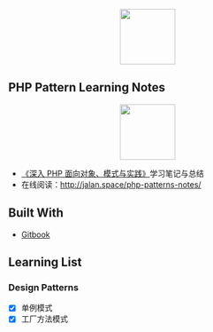 <p align="center"><img width="100px" src="https://cdn0.froala.com/assets/editor/docs/server/meta-social/php-00441489844a0103eae71ba2fe15244c.png"></p>

## PHP Pattern Learning Notes

<p align="center"><img width="100px" src="https://img1.doubanio.com/view/subject/l/public/s6850848.jpg"></p>


- [《深入 PHP 面向对象、模式与实践》](https://book.douban.com/subject/6559267/)学习笔记与总结
- 在线阅读：http://jalan.space/php-patterns-notes/

## Built With

- [Gitbook](https://www.gitbook.com/?t=7)

## Learning List

### Design Patterns

- [x] 单例模式
- [x] 工厂方法模式